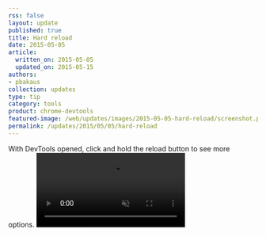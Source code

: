 ```yaml
---
rss: false
layout: update
published: true
title: Hard reload
date: 2015-05-05
article:
  written_on: 2015-05-05
  updated_on: 2015-05-15
authors:
- pbakaus
collection: updates
type: tip
category: tools
product: chrome-devtools
featured-image: /web/updates/images/2015-05-05-hard-reload/screenshot.png
permalink: /updates/2015/05/05/hard-reload
---
```

With DevTools opened, click and hold the reload button to see more options.
<video src="/web/updates/videos/hold_refresh.mp4" autoplay loop muted></video>